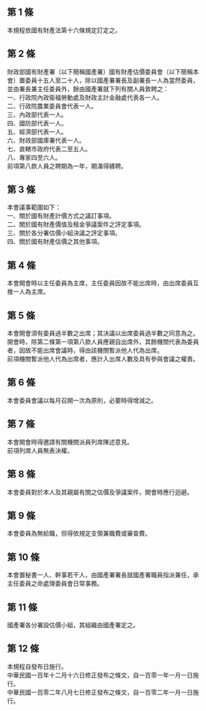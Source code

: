 第 1 條
-------
本規程依國有財產法第十六條規定訂定之。

第 2 條
-------
財政部國有財產署（以下簡稱國產署）國有財產估價委員會（以下簡稱本  
會）置委員十五人至二十人，除以國產署署長及副署長一人為當然委員，  
並由署長兼主任委員外，餘由國產署就下列有關人員敦聘之：  
一、行政院內政衛福勞動處及財政主計金融處代表各一人。  
二、行政院農業委員會代表一人。  
三、內政部代表一人。  
四、國防部代表一人。  
五、經濟部代表一人。  
六、財政部國庫署代表一人。  
七、直轄市政府代表二至五人。  
八、專家四至六人。  
前項第八款人員之聘期為一年，期滿得續聘。

第 3 條
-------
本會議事範圍如下：  
一、關於國有財產計價方式之議訂事項。  
二、關於國有財產價值及租金爭議案件之評定事項。  
三、關於各分署估價小組決議之評定事項。  
四、關於國有財產估價之其他事項。

第 4 條
-------
本會開會時以主任委員為主席，主任委員因故不能出席時，由出席委員互  
推一人為主席。

第 5 條
-------
本會開會須有委員過半數之出席；其決議以出席委員過半數之同意為之。  
開會時，除第二條第一項第八款人員應親自出席外，其餘機關代表為委員  
者，因故不能出席會議時，得由該機關暫派他人代為出席。  
前項機關暫派他人代為出席者，應計入出席人數及具有參與會議之權責。

第 6 條
-------
本會委員會議以每月召開一次為原則，必要時得增減之。

第 7 條
-------
本會開會時得邀請有關機關派員列席陳述意見。  
前項列席人員無表決權。

第 8 條
-------
本會委員對於本人及其親屬有關之估價及爭議案件，開會時應行迴避。

第 9 條
-------
本會委員為無給職，但得依規定支領兼職費或審查費。

第 10 條
--------
本會置秘書一人、幹事若干人，由國產署署長就國產署職員指派兼任，承  
主任委員之命處理委員會日常事務。

第 11 條
--------
國產署各分署設估價小組，其組織由國產署定之。

第 12 條
--------
本規程自發布日施行。  
中華民國一百年十二月十六日修正發布之條文，自一百零一年一月一日施  
行。  
中華民國一百零二年八月七日修正發布之條文，自一百零二年一月一日施  
行。

